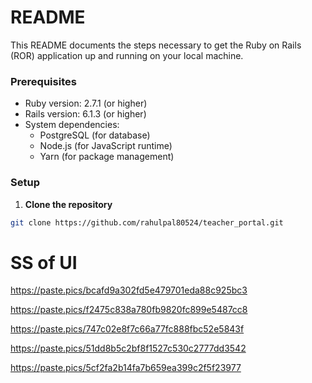 # README

This README documents the steps necessary to get the Ruby on Rails (ROR) application up and running on your local machine.

### Prerequisites

- Ruby version: 2.7.1 (or higher)
- Rails version: 6.1.3 (or higher)
- System dependencies:
  - PostgreSQL (for database)
  - Node.js (for JavaScript runtime)
  - Yarn (for package management)

### Setup

1. **Clone the repository**

```bash
git clone https://github.com/rahulpal80524/teacher_portal.git

```

# SS of UI

https://paste.pics/bcafd9a302fd5e479701eda88c925bc3

https://paste.pics/f2475c838a780fb9820fc899e5487cc8

https://paste.pics/747c02e8f7c66a77fc888fbc52e5843f

https://paste.pics/51dd8b5c2bf8f1527c530c2777dd3542

https://paste.pics/5cf2fa2b14fa7b659ea399c2f5f23977
